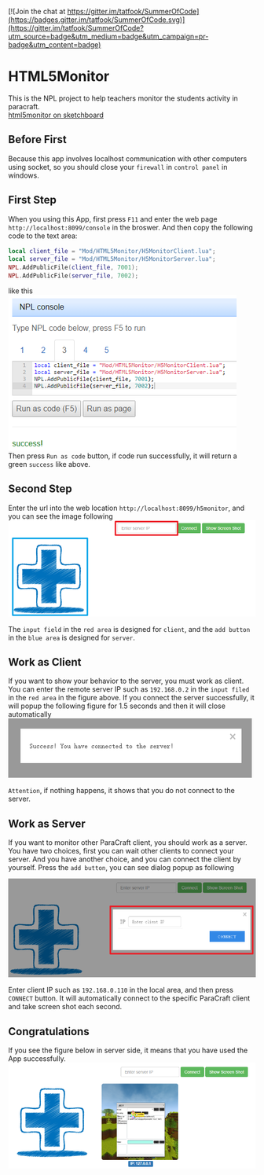 [![Join the chat at https://gitter.im/tatfook/SummerOfCode](https://badges.gitter.im/tatfook/SummerOfCode.svg)](https://gitter.im/tatfook/SummerOfCode?utm_source=badge&utm_medium=badge&utm_campaign=pr-badge&utm_content=badge)

# HTML5Monitor
This is the NPL project to help teachers monitor the students activity in paracraft.  
[html5monitor on sketchboard](https://sketchboard.me/JzZsvxMgocVo#)

## Before First       

Because this app involves localhost communication with other computers using socket, so you should close your `firewall` in `control panel` in windows.

## First Step      

When you using this App, first press `F11` and enter the web page `http://localhost:8099/console` in the broswer. And then copy the following code to the text area:      

```lua
local client_file = "Mod/HTML5Monitor/H5MonitorClient.lua";                   
local server_file = "Mod/HTML5Monitor/H5MonitorServer.lua";       
NPL.AddPublicFile(client_file, 7001);    
NPL.AddPublicFile(server_file, 7002);          
```

like this    
![Code](https://github.com/tatfook/HTML5Monitor/raw/master/Image/code.png)    
Then press `Run as code` button, if code run successfully, it will return a green `success` like above.     

## Second Step     

Enter the url into the web location `http://localhost:8099/h5monitor`, and you can see the image following    
![h5monitor](https://github.com/tatfook/HTML5Monitor/raw/master/Image/Original.png)

The `input field` in the `red area` is designed for `client`, and the `add button` in the `blue area` is designed for `server`.   

## Work as Client       
If you want to show your behavior to the server, you must work as client. You can enter the remote server IP such as `192.168.0.2` in the `input filed` in the `red area` in the figure above. If you connect the server successfully, it will popup the following figure for 1.5 seconds and then it will close automatically     
![client feedback](https://github.com/tatfook/HTML5Monitor/raw/master/Image/ClientFeedback.png) 

`Attention`, if nothing happens, it shows that you do not connect to the server.    
    
## Work as Server       
If you want to monitor other ParaCraft client, you should work as a server. You have two choices, first you can wait other clients to connect your server. And you have another choice, and you can connect the client by yourself. Press the `add button`, you can see dialog popup as following    

![h5monitorServer](https://github.com/tatfook/HTML5Monitor/raw/master/Image/Server.png) 

Enter client IP such as `192.168.0.110` in the local area, and then press `CONNECT` button. It will automatically connect to the specific ParaCraft client and take screen shot each second.      


## Congratulations       

If you see the figure below in server side, it means that you have used the App successfully.
![Success](https://github.com/tatfook/HTML5Monitor/raw/master/Image/Success.png)   

